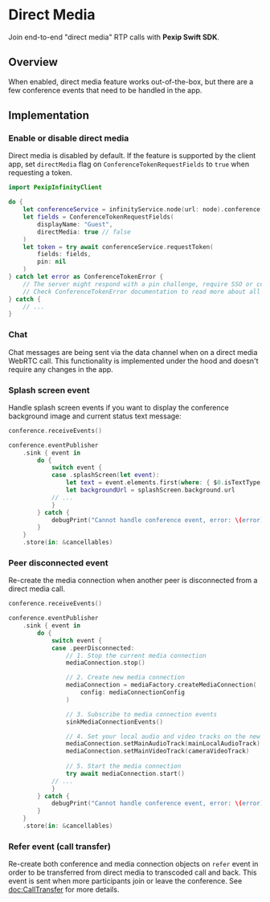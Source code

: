 # Direct Media

Join end-to-end "direct media" RTP calls with **Pexip Swift SDK**.

## Overview

When enabled, direct media feature works out-of-the-box, but there are a few conference events
that need to be handled in the app.

## Implementation

### Enable or disable direct media

Direct media is disabled by default. If the feature is supported by the client app, 
set `directMedia` flag on `ConferenceTokenRequestFields` to `true` when requesting a token.

```swift
import PexipInfinityClient

do {
    let conferenceService = infinityService.node(url: node).conference(alias: alias)
    let fields = ConferenceTokenRequestFields(
        displayName: "Guest",
        directMedia: true // false
    )
    let token = try await conferenceService.requestToken(
        fields: fields,
        pin: nil
    )
} catch let error as ConferenceTokenError {
    // The server might respond with a pin challenge, require SSO or conference extension.
    // Check ConferenceTokenError documentation to read more about all possible error types.
} catch {
    // ...
}
```

### Chat

Chat messages are being sent via the data channel when on a direct media WebRTC call. 
This functionality is implemented under the hood and doesn't require any changes in the app.

### Splash screen event

Handle splash screen events if you want to display the conference background image 
and current status text message:

```swift
conference.receiveEvents()

conference.eventPublisher
    .sink { event in
        do {
            switch event {
            case .splashScreen(let event):
                let text = event.elements.first(where: { $0.isTextType })?.text
                let backgroundUrl = splashScreen.background.url
            // ...
            }
        } catch {
            debugPrint("Cannot handle conference event, error: \(error)")
        }
    }
    .store(in: &cancellables)
```

### Peer disconnected event

Re-create the media connection when another peer is disconnected from a direct media call.

```swift
conference.receiveEvents()

conference.eventPublisher
    .sink { event in
        do {
            switch event {
            case .peerDisconnected:
                // 1. Stop the current media connection
                mediaConnection.stop()

                // 2. Create new media connection
                mediaConnection = mediaFactory.createMediaConnection(
                    config: mediaConnectionConfig
                )

                // 3. Subscribe to media connection events
                sinkMediaConnectionEvents()

                // 4. Set your local audio and video tracks on the new media connection object
                mediaConnection.setMainAudioTrack(mainLocalAudioTrack)
                mediaConnection.setMainVideoTrack(cameraVideoTrack)
                
                // 5. Start the media connection
                try await mediaConnection.start()
            // ...
            }
        } catch {
            debugPrint("Cannot handle conference event, error: \(error)")
        }
    }
    .store(in: &cancellables)
```

### Refer event (call transfer)

Re-create both conference and media connection objects on `refer` event 
in order to be transferred from direct media to transcoded call and back. 
This event is sent when more participants join or leave the conference. 
See <doc:CallTransfer> for more details.
